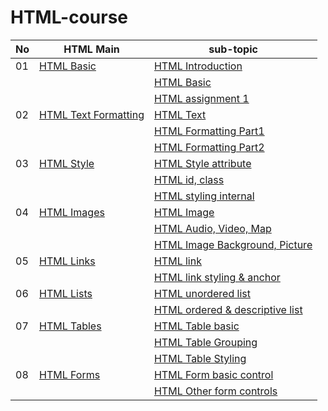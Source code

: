 # HTML-course

| No | HTML Main  | sub-topic |
|----| ------------- | ------------- |
| 01 | [HTML Basic](https://github.com/coding-dragon/html-course/tree/master/01-html-basic)  | [HTML Introduction](https://coding-dragon.github.io/html-course/01-html-basic/html-intro.html) |
| | | [HTML Basic](https://coding-dragon.github.io/html-course/01-html-basic/html-basic.html) |
| | | [HTML assignment 1](https://github.com/coding-dragon/html-course/blob/master/01-html-basic/html_assignment1.pdf) |
| 02 | [HTML Text Formatting](https://github.com/coding-dragon/html-course/tree/master/02-html-text-formatting) | [HTML Text](https://coding-dragon.github.io/html-course/02-html-formatting/html-text.html) |
| | | [HTML Formatting Part1 ](https://coding-dragon.github.io/html-course/02-html-formatting/html-text-formatting.html) |
| | | [HTML Formatting Part2](https://coding-dragon.github.io/html-course/02-html-formatting/html-text-formatting2.html) |
| 03 | [HTML Style](https://github.com/coding-dragon/html-course/tree/master/03-html-styles) | [HTML Style attribute](https://coding-dragon.github.io/html-course/03-html-styles/html-style-attr.html)|
| | | [HTML id, class](https://coding-dragon.github.io/html-course/03-html-styles/html-style-id-class.html) |
| | | [HTML styling internal](https://coding-dragon.github.io/html-course/03-html-styles/html-style-internal.html) |
| 04 | [HTML Images](https://github.com/coding-dragon/html-course/tree/master/04-html-images-multimedia) | [HTML Image](https://coding-dragon.github.io/html-course/04-html-images-multimedia/html-image.html)|
| | | [HTML Audio, Video, Map](https://coding-dragon.github.io/html-course/04-html-images-multimedia/html-audio-video.html) |
| | | [HTML Image Background, Picture](https://coding-dragon.github.io/html-course/04-html-images-multimedia/html-img-picture.html) |
| 05 | [HTML Links](https://github.com/coding-dragon/html-course/tree/master/05-html-links) | [HTML link](https://coding-dragon.github.io/html-course/05-html-links/html-links.html)|
| | | [HTML link styling & anchor](https://coding-dragon.github.io/html-course/05-html-links/html-link-style.html)|
| 06 | [HTML Lists](https://github.com/coding-dragon/html-course/tree/master/06-html-lists) | [HTML unordered list](https://coding-dragon.github.io/html-course/06-html-lists/html-unordered-list.html)|
| | | [HTML ordered & descriptive list](https://coding-dragon.github.io/html-course/06-html-lists/html-ordered-descriptive-list.html)|
| 07 | [HTML Tables](https://github.com/coding-dragon/html-course/tree/master/07-html-table) | [HTML Table basic](https://coding-dragon.github.io/html-course/07-html-table/html-table.html)|
| | | [HTML Table Grouping](https://coding-dragon.github.io/html-course/07-html-table/html-table-group.html)|
| | | [HTML Table Styling](https://coding-dragon.github.io/html-course/07-html-table/html-table-styling.html)|
| 08 | [HTML Forms](https://github.com/coding-dragon/html-course/tree/master/08_html-forms) | [HTML Form basic control ](https://coding-dragon.github.io/html-course/08-html-forms/html-form.html)|
| | | [HTML Other form controls](https://coding-dragon.github.io/html-course/08_html-forms/html-form_2.html)|